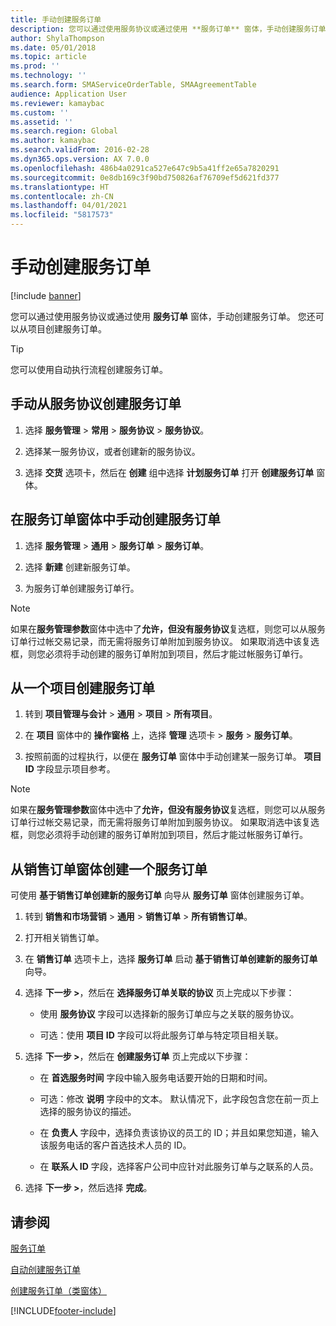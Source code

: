 ```yaml
---
title: 手动创建服务订单
description: 您可以通过使用服务协议或通过使用 **服务订单** 窗体，手动创建服务订单。
author: ShylaThompson
ms.date: 05/01/2018
ms.topic: article
ms.prod: ''
ms.technology: ''
ms.search.form: SMAServiceOrderTable, SMAAgreementTable
audience: Application User
ms.reviewer: kamaybac
ms.custom: ''
ms.assetid: ''
ms.search.region: Global
ms.author: kamaybac
ms.search.validFrom: 2016-02-28
ms.dyn365.ops.version: AX 7.0.0
ms.openlocfilehash: 486b4a0291ca527e647c9b5a41ff2e65a7820291
ms.sourcegitcommit: 0e8db169c3f90bd750826af76709ef5d621fd377
ms.translationtype: HT
ms.contentlocale: zh-CN
ms.lasthandoff: 04/01/2021
ms.locfileid: "5817573"
---
```

# <a name="create-service-orders-manually"></a>手动创建服务订单    

[!include [banner](../includes/banner.md)]


您可以通过使用服务协议或通过使用 **服务订单** 窗体，手动创建服务订单。 您还可以从项目创建服务订单。

> [!TIP]
> <P>您可以使用自动执行流程创建服务订单。 

## <a name="create-a-service-order-manually-from-a-service-agreement"></a>手动从服务协议创建服务订单

1.  选择 **服务管理** \> **常用** \> **服务协议** \> **服务协议**。

2.  选择某一服务协议，或者创建新的服务协议。

3.  选择 **交货** 选项卡，然后在 **创建** 组中选择 **计划服务订单** 打开 **创建服务订单** 窗体。

## <a name="create-a-service-order-manually-in-the-service-orders-form"></a>在服务订单窗体中手动创建服务订单

1.  选择 **服务管理** \> **通用** \> **服务订单** \> **服务订单**。

2.  选择 **新建** 创建新服务订单。

3.  为服务订单创建服务订单行。

> [!NOTE]
> <P>如果在<STRONG>服务管理参数</STRONG>窗体中选中了<STRONG>允许，但没有服务协议</STRONG>复选框，则您可以从服务订单行过帐交易记录，而无需将服务订单附加到服务协议。 如果取消选中该复选框，则您必须将手动创建的服务订单附加到项目，然后才能过帐服务订单行。</P>

## <a name="create-a-service-order-from-a-project"></a>从一个项目创建服务订单

1.  转到 **项目管理与会计** \> **通用** \> **项目** \> **所有项目**。

2.  在 **项目** 窗体中的 **操作窗格** 上，选择 **管理** 选项卡 \> **服务** \> **服务订单**。

3.  按照前面的过程执行，以便在 **服务订单** 窗体中手动创建某一服务订单。 **项目 ID** 字段显示项目参考。

> [!NOTE]
> <P>如果在<STRONG>服务管理参数</STRONG>窗体中选中了<STRONG>允许，但没有服务协议</STRONG>复选框，则您可以从服务订单行过帐交易记录，而无需将服务订单附加到服务协议。 如果取消选中该复选框，则您必须将手动创建的服务订单附加到项目，然后才能过帐服务订单行。</P>

## <a name="create-a-service-order-from-the-sales-order-form"></a>从销售订单窗体创建一个服务订单

可使用 **基于销售订单创建新的服务订单** 向导从 **服务订单** 窗体创建服务订单。

1.  转到 **销售和市场营销** \> **通用** \> **销售订单** \> **所有销售订单**。

2.  打开相关销售订单。

3.  在 **销售订单** 选项卡上，选择 **服务订单** 启动 **基于销售订单创建新的服务订单** 向导。

4.  选择 **下一步 \>**，然后在 **选择服务订单关联的协议** 页上完成以下步骤：
    
      - 使用 **服务协议** 字段可以选择新的服务订单应与之关联的服务协议。
    
      - 可选：使用 **项目 ID** 字段可以将此服务订单与特定项目相关联。

5.  选择 **下一步 \>**，然后在 **创建服务订单** 页上完成以下步骤：
    
      - 在 **首选服务时间** 字段中输入服务电话要开始的日期和时间。
    
      - 可选：修改 **说明** 字段中的文本。 默认情况下，此字段包含您在前一页上选择的服务协议的描述。
    
      - 在 **负责人** 字段中，选择负责该协议的员工的 ID；并且如果您知道，输入该服务电话的客户首选技术人员的 ID。
    
      - 在 **联系人 ID** 字段，选择客户公司中应针对此服务订单与之联系的人员。

6.  选择 **下一步 \>**，然后选择 **完成**。


## <a name="see-also"></a>请参阅

[服务订单](service-orders.md)

[自动创建服务订单](create-service-orders-automatically.md)

[创建服务订单（类窗体）](https://technet.microsoft.com/library/aa553901\(v=ax.60\)) 



[!INCLUDE[footer-include](../../includes/footer-banner.md)]